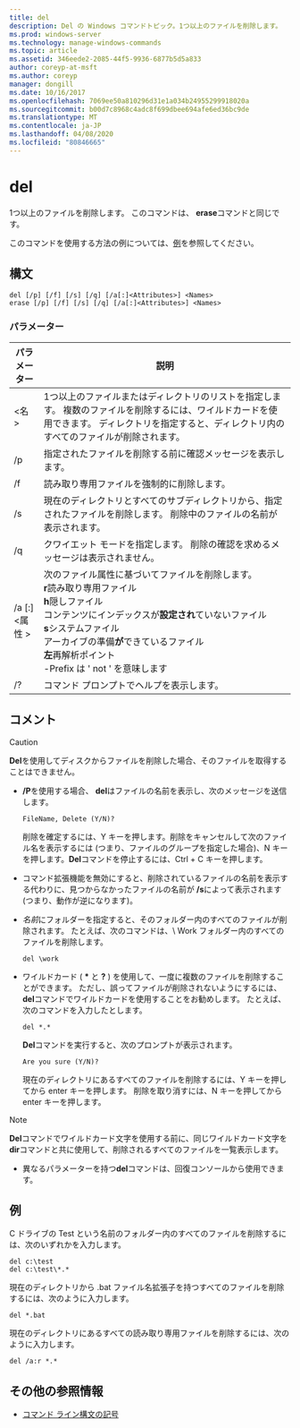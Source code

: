 ```yaml
---
title: del
description: Del の Windows コマンドトピック。1つ以上のファイルを削除します。
ms.prod: windows-server
ms.technology: manage-windows-commands
ms.topic: article
ms.assetid: 346eede2-2085-44f5-9936-6877b5d5a833
author: coreyp-at-msft
ms.author: coreyp
manager: dongill
ms.date: 10/16/2017
ms.openlocfilehash: 7069ee50a810296d31e1a034b24955299918020a
ms.sourcegitcommit: b00d7c8968c4adc8f699dbee694afe6ed36bc9de
ms.translationtype: MT
ms.contentlocale: ja-JP
ms.lasthandoff: 04/08/2020
ms.locfileid: "80846665"
---
```

# <a name="del"></a>del

1つ以上のファイルを削除します。 このコマンドは、 **erase**コマンドと同じです。

このコマンドを使用する方法の例については、[例](#BKMK_examples)を参照してください。

## <a name="syntax"></a>構文

```
del [/p] [/f] [/s] [/q] [/a[:]<Attributes>] <Names>
erase [/p] [/f] [/s] [/q] [/a[:]<Attributes>] <Names>
```

### <a name="parameters"></a>パラメーター

|パラメーター|説明|
|---------|-----------|
|\<名 >|1つ以上のファイルまたはディレクトリのリストを指定します。 複数のファイルを削除するには、ワイルドカードを使用できます。 ディレクトリを指定すると、ディレクトリ内のすべてのファイルが削除されます。|
|/p|指定されたファイルを削除する前に確認メッセージを表示します。|
|/f|読み取り専用ファイルを強制的に削除します。|
|/s|現在のディレクトリとすべてのサブディレクトリから、指定されたファイルを削除します。 削除中のファイルの名前が表示されます。|
|/q|クワイエット モードを指定します。 削除の確認を求めるメッセージは表示されません。|
|/a [:]\<属性 >|次のファイル属性に基づいてファイルを削除します。</br>**r**読み取り専用ファイル</br>**h**隠しファイル</br>コンテンツにインデックスが**設定され**ていないファイル</br>**s**システムファイル</br>アーカイブの準備**が**できているファイル</br>**左**再解析ポイント</br>-Prefix は ' not ' を意味します|
|/?|コマンド プロンプトでヘルプを表示します。|

## <a name="remarks"></a>コメント

> [!CAUTION]
> **Del**を使用してディスクからファイルを削除した場合、そのファイルを取得することはできません。

-   **/P**を使用する場合、 **del**はファイルの名前を表示し、次のメッセージを送信します。

    `FileName, Delete (Y/N)?`

    削除を確定するには、Y キーを押します。削除をキャンセルして次のファイル名を表示するには (つまり、ファイルのグループを指定した場合)、N キーを押します。**Del**コマンドを停止するには、Ctrl + C キーを押します。
- コマンド拡張機能を無効にすると、削除されているファイルの名前を表示する代わりに、見つからなかったファイルの名前が **/s**によって表示されます (つまり、動作が逆になります)。
- *名前*にフォルダーを指定すると、そのフォルダー内のすべてのファイルが削除されます。 たとえば、次のコマンドは、\ Work フォルダー内のすべてのファイルを削除します。  
  ```
  del \work
  ```  
- ワイルドカード ( **&#42;** と **?** ) を使用して、一度に複数のファイルを削除することができます。 ただし、誤ってファイルが削除されないようにするには、 **del**コマンドでワイルドカードを使用することをお勧めします。 たとえば、次のコマンドを入力したとします。  
  ```
  del *.*
  ```  
  **Del**コマンドを実行すると、次のプロンプトが表示されます。

  `Are you sure (Y/N)?`

  現在のディレクトリにあるすべてのファイルを削除するには、Y キーを押してから enter キーを押します。 削除を取り消すには、N キーを押してから enter キーを押します。

> [!NOTE]
> **Del**コマンドでワイルドカード文字を使用する前に、同じワイルドカード文字を**dir**コマンドと共に使用して、削除されるすべてのファイルを一覧表示します。

-   異なるパラメーターを持つ**del**コマンドは、回復コンソールから使用できます。

## <a name="examples"></a><a name=BKMK_examples></a>例

C ドライブの Test という名前のフォルダー内のすべてのファイルを削除するには、次のいずれかを入力します。
```
del c:\test
del c:\test\*.*
```
現在のディレクトリから .bat ファイル名拡張子を持つすべてのファイルを削除するには、次のように入力します。
```
del *.bat
```
現在のディレクトリにあるすべての読み取り専用ファイルを削除するには、次のように入力します。
```
del /a:r *.*
```

## <a name="additional-references"></a>その他の参照情報

- [コマンド ライン構文の記号](command-line-syntax-key.md)
